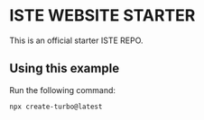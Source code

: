 # ISTE WEBSITE STARTER

This is an official starter ISTE REPO.

## Using this example

Run the following command:

```sh
npx create-turbo@latest
```


